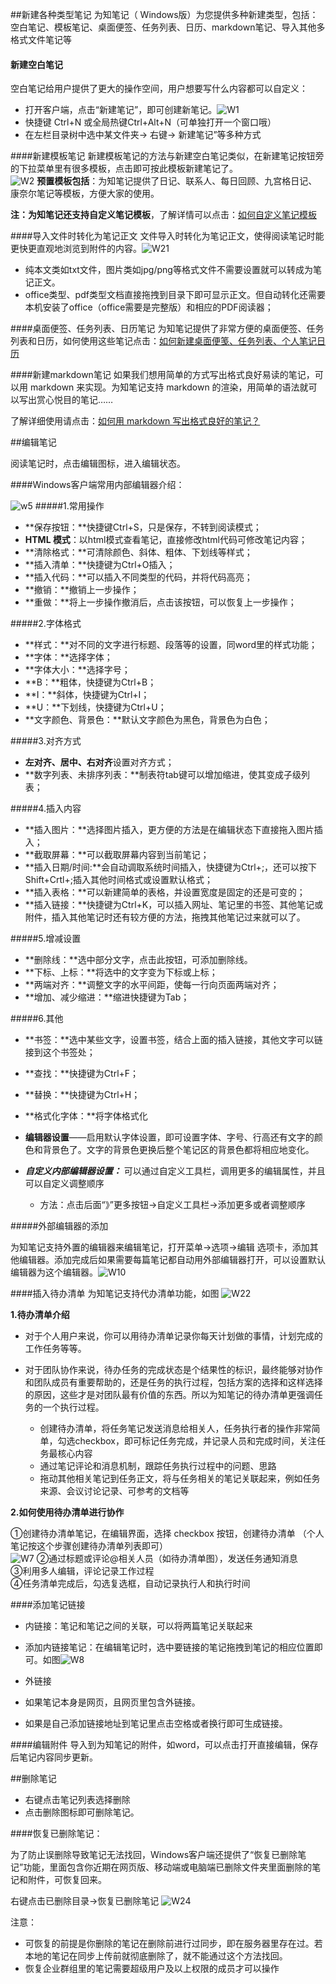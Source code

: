 ##新建各种类型笔记
为知笔记（ Windows版）为您提供多种新建类型，包括：空白笔记、模板笔记、桌面便签、任务列表、日历、markdown笔记、导入其他多格式文件笔记等
#### 新建空白笔记
空白笔记给用户提供了更大的操作空间，用户想要写什么内容都可以自定义：

+ 打开客户端，点击“新建笔记”，即可创建新笔记。![W1](img\W1.png)
+ 快捷键 Ctrl+N 或全局热键Ctrl+Alt+N（可单独打开一个窗口哦）
+ 在左栏目录树中选中某文件夹-> 右键-> 新建笔记”等多种方式


####新建模板笔记
新建模板笔记的方法与新建空白笔记类似，在新建笔记按钮旁的下拉菜单里有很多模板，点击即可按此模板新建笔记了。</br>
![W2](img\W2.jpg)
**预置模板包括**：为知笔记提供了日记、联系人、每日回顾、九宫格日记、康奈尔笔记等模板，方便大家的使用。

**注：**为知笔记还支持**自定义笔记模板**，了解详情可以点击：[如何自定义笔记模板](http://blog.wiz.cn/faq-templates.html)

####导入文件时转化为笔记正文
文件导入时转化为笔记正文，使得阅读笔记时能更快更直观地浏览到附件的内容。![W21](img\W21.jpg)
+ 纯本文类如txt文件，图片类如jpg/png等格式文件不需要设置就可以转成为笔记正文。
+ office类型、pdf类型文档直接拖拽到目录下即可显示正文。但自动转化还需要本机安装了office（office需要是完整版）和相应的PDF阅读器；



####桌面便签、任务列表、日历笔记
为知笔记提供了非常方便的桌面便签、任务列表和日历，如何使用这些笔记点击：[如何新建桌面便笺、任务列表、个人笔记日历](http://blog.wiz.cn/wizsticker.html)

####新建markdown笔记
如果我们想用简单的方式写出格式良好易读的笔记，可以用 markdown 来实现。为知笔记支持 markdown 的渲染，用简单的语法就可以写出赏心悦目的笔记……

了解详细使用请点击：[如何用 markdown 写出格式良好的笔记？](http://blog.wiz.cn/feature-markdown.html)

##编辑笔记

阅读笔记时，点击编辑图标，进入编辑状态。

####Windows客户端常用内部编辑器介绍：

![w5](img\W5.jpg)
#####1.常用操作

+ **保存按钮：**快捷键Ctrl+S，只是保存，不转到阅读模式；</br>
+ **HTML 模式**：以html模式查看笔记，直接修改html代码可修改笔记内容；</br>
+ **清除格式：**可清除颜色、斜体、粗体、下划线等样式；</br>
+ **插入清单：**快捷键为Ctrl+O插入；</br>
+ **插入代码：**可以插入不同类型的代码，并将代码高亮；</br>
+ **撤销：**撤销上一步操作；</br>
+ **重做：**将上一步操作撤消后，点击该按钮，可以恢复上一步操作；</br>

#####2.字体格式
+ **样式：**对不同的文字进行标题、段落等的设置，同word里的样式功能；</br>
+ **字体：**选择字体；</br>
+ **字体大小：**选择字号；</br>
+ **B：**粗体，快捷键为Ctrl+B；</br>
+ **I：**斜体，快捷键为Ctrl+I；</br>
+ **U：**下划线，快捷键为Ctrl+U；</br>
+ **文字颜色、背景色：**默认文字颜色为黑色，背景色为白色；</br>

#####3.对齐方式

+ **左对齐、居中、右对齐**设置对齐方式；</br>
+ **数字列表、未排序列表：**制表符tab键可以增加缩进，使其变成子级列表；</br>

#####4.插入内容
+ **插入图片：**选择图片插入，更方便的方法是在编辑状态下直接拖入图片插入；</br>
+ **截取屏幕：**可以截取屏幕内容到当前笔记；</br>
+ **插入日期/时间:**会自动调取系统时间插入，快捷键为Ctrl+;，还可以按下Shift+Crtl+;插入其他时间格式或设置默认格式；</br>
+ **插入表格：**可以新建简单的表格，并设置宽度是固定的还是可变的；</br>
+ **插入链接：**快捷键为Ctrl+K，可以插入网址、笔记里的书签、其他笔记或附件，插入其他笔记时还有较方便的方法，拖拽其他笔记过来就可以了。</br>

#####5.增减设置
+ **删除线：**选中部分文字，点击此按钮，可添加删除线。</br>
+ **下标、上标：**将选中的文字变为下标或上标；</br>
+ **两端对齐：**调整文字的水平间距，使每一行向页面两端对齐；</br>
+ **增加、减少缩进：**缩进快捷键为Tab；</br>

#####6.其他
+ **书签：**选中某些文字，设置书签，结合上面的插入链接，其他文字可以链接到这个书签处；</br>
+ **查找：**快捷键为Ctrl+F；</br>
+ **替换：**快捷键为Ctrl+H；</br>
+ **格式化字体：**将字体格式化
+ **编辑器设置**——启用默认字体设置，即可设置字体、字号、行高还有文字的颜色和背景色了。文字的背景色更换后整个笔记区的背景色都将相应地变化。
+ ***自定义内部编辑器设置：***
可以通过自定义工具栏，调用更多的编辑属性，并且可以自定义调整顺序

  + 方法：点击后面“》”更多按钮->自定义工具栏->添加更多或者调整顺序

#####外部编辑器的添加

为知笔记支持外置的编辑器来编辑笔记，打开菜单->选项->编辑 选项卡，添加其他编辑器。添加完成后如果需要每篇笔记都自动用外部编辑器打开，可以设置默认编辑器为这个编辑器。![W10](img\W10.png)


####插入待办清单
为知笔记支持代办清单功能，如图
![W22](img\W22.png)

**1.待办清单介绍**

+ 对于个人用户来说，你可以用待办清单记录你每天计划做的事情，计划完成的工作任务等等。

+ 对于团队协作来说，待办任务的完成状态是个结果性的标识，最终能够对协作和团队成员有重要帮助的，还是任务的执行过程，包括方案的选择和这样选择的原因，这些才是对团队最有价值的东西。所以为知笔记的待办清单更强调任务的一个执行过程。

  + 创建待办清单，将任务笔记发送消息给相关人，任务执行者的操作非常简单，勾选checkbox，即可标记任务完成，并记录人员和完成时间，关注任务最核心内容
  + 通过笔记评论和消息机制，跟踪任务执行过程中的问题、思路
  + 拖动其他相关笔记到任务正文，将与任务相关的笔记关联起来，例如任务来源、会议讨论记录、可参考的文档等

**2.如何使用待办清单进行协作**

①创建待办清单笔记，在编辑界面，选择 checkbox 按钮，创建待办清单 （个人笔记按这个步骤创建待办清单列表即可）</br>
![W7](img\W7.jpg)
②通过标题或评论@相关人员（如待办清单图），发送任务通知消息</br>
③利用多人编辑，评论记录工作过程</br>
④任务清单完成后，勾选复选框，自动记录执行人和执行时间

####添加笔记链接
+ 内链接：笔记和笔记之间的关联，可以将两篇笔记关联起来
 + 添加内链接笔记：在编辑笔记时，选中要链接的笔记拖拽到笔记的相应位置即可。如图![W8](img\W8.jpg)

+ 外链接
 + 如果笔记本身是网页，且网页里包含外链接。
 + 如果是自己添加链接地址到笔记里点击空格或者换行即可生成链接。

####编辑附件
导入到为知笔记的附件，如word，可以点击打开直接编辑，保存后笔记内容同步更新。

##删除笔记

+ 右键点击笔记列表选择删除
+ 点击删除图标即可删除笔记。


####恢复已删除笔记：

为了防止误删除导致笔记无法找回，Windows客户端还提供了“恢复已删除笔记”功能，里面包含你近期在网页版、移动端或电脑端已删除文件夹里面删除的笔记和附件，可恢复回来。</br>

右键点击已删除目录->恢复已删除笔记
![W24](img\W24.jpg)

注意：
+ 可恢复的前提是你删除的笔记在删除前进行过同步，即在服务器里存在过。若本地的笔记在同步上传前就彻底删除了，就不能通过这个方法找回。
+ 恢复企业群组里的笔记需要超级用户及以上权限的成员才可以操作

